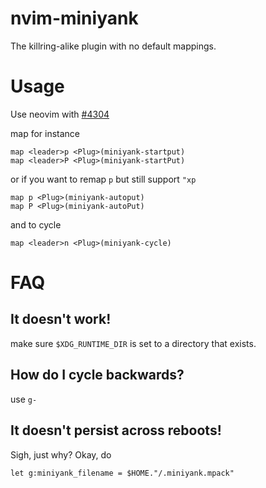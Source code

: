 # nvim-miniyank

The killring-alike plugin with no default mappings.

# Usage

Use neovim with [#4304](https://github.com/neovim/neovim/pull/4304)

map for instance

    map <leader>p <Plug>(miniyank-startput)
    map <leader>P <Plug>(miniyank-startPut)

or if you want to remap `p` but still support `"xp`

    map p <Plug>(miniyank-autoput)
    map P <Plug>(miniyank-autoPut)

and to cycle

    map <leader>n <Plug>(miniyank-cycle)

# FAQ

## It doesn't work!

make sure `$XDG_RUNTIME_DIR` is set to a directory that exists.

## How do I cycle backwards?

use `g-`

## It doesn't persist across reboots!

Sigh, just why? Okay, do

    let g:miniyank_filename = $HOME."/.miniyank.mpack"


